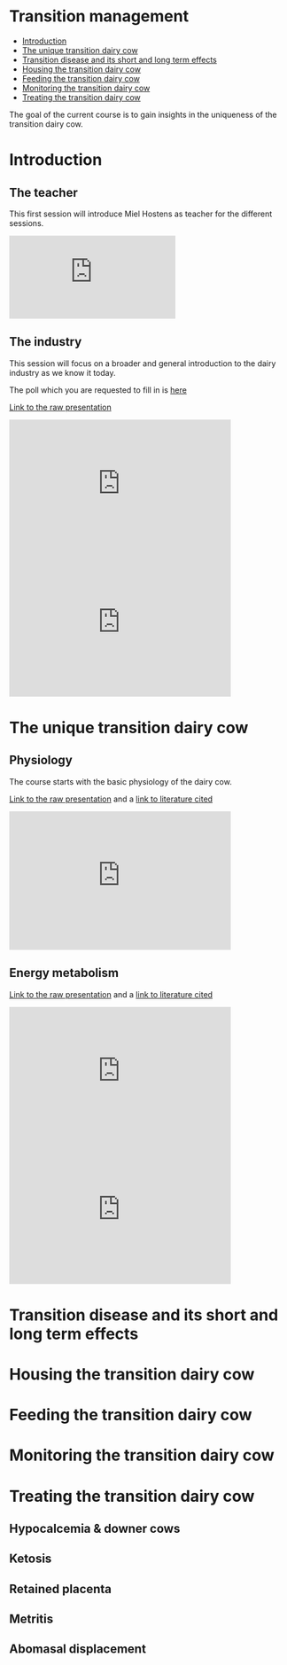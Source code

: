 Transition management
================

  - [Introduction](#introduction)
  - [The unique transition dairy cow](#the-unique-transition-dairy-cow)
  - [Transition disease and its short and long term
    effects](#transition-disease-and-its-short-and-long-term-effects)
  - [Housing the transition dairy
    cow](#housing-the-transition-dairy-cow)
  - [Feeding the transition dairy
    cow](#feeding-the-transition-dairy-cow)
  - [Monitoring the transition dairy
    cow](#monitoring-the-transition-dairy-cow)
  - [Treating the transition dairy
    cow](#treating-the-transition-dairy-cow)

The goal of the current course is to gain insights in the uniqueness of
the transition dairy cow.

# Introduction

## The teacher

This first session will introduce Miel Hostens as teacher for the
different sessions.

<iframe src="https://www.youtube.com/embed/bT79VMQOnrs" frameborder="0" allowfullscreen="true">

\</iframe\>

[Link to the raw
presentation](https://prezi.com/view/eOCdI7EIZmOEwEQP6lG4/)

<iframe width="400" height="250" src="https://www.youtube.com/embed/bT79VMQOnrs">

 

</iframe>

## The industry

This session will focus on a broader and general introduction to the
dairy industry as we know it today.

The poll which you are requested to fill in is
[here](https://www.menti.com/jp3kenbmz7)

[Link to the raw
presentation](https://prezi.com/view/fhX2xHhhiYPfEn76McCe/)

<iframe width="400" height="250" src="https://www.youtube.com/embed/VqvdjKvdBDk" frameborder="0" allow="accelerometer; autoplay; encrypted-media; gyroscope; picture-in-picture" allowfullscreen>

</iframe>

<iframe width="400" height="250" src="https://www.youtube.com/embed/Ey5UNYJ9ZRM" frameborder="0" allow="accelerometer; autoplay; encrypted-media; gyroscope; picture-in-picture" allowfullscreen>

</iframe>

# The unique transition dairy cow

## Physiology

The course starts with the basic physiology of the dairy cow.

[Link to the raw
presentation](https://prezi.com/view/v2KDzmGQYWlFd7iFpljO/) and a [link
to literature cited](1_Physiology/Literature/)

<iframe width="400" height="250" src="https://www.youtube.com/embed/pgrZpJBpseE" frameborder="0" allow="accelerometer; autoplay; encrypted-media; gyroscope; picture-in-picture" allowfullscreen>

</iframe>

## Energy metabolism

[Link to the raw
presentation](https://prezi.com/view/eOCdI7EIZmOEwEQP6lG4/) and a [link
to literature cited](2_EnergyMetabolism/Literature/)

<iframe width="400" height="250" src="https://www.youtube.com/embed/D_fpTZ06tXU" frameborder="0" allow="accelerometer; autoplay; encrypted-media; gyroscope; picture-in-picture" allowfullscreen>

</iframe>

<iframe width="400" height="250" src="https://www.youtube.com/embed/7ri6sRG4d8I" frameborder="0" allow="accelerometer; autoplay; encrypted-media; gyroscope; picture-in-picture" allowfullscreen>

</iframe>

# Transition disease and its short and long term effects

# Housing the transition dairy cow

# Feeding the transition dairy cow

# Monitoring the transition dairy cow

# Treating the transition dairy cow

## Hypocalcemia & downer cows

## Ketosis

## Retained placenta

## Metritis

## Abomasal displacement
